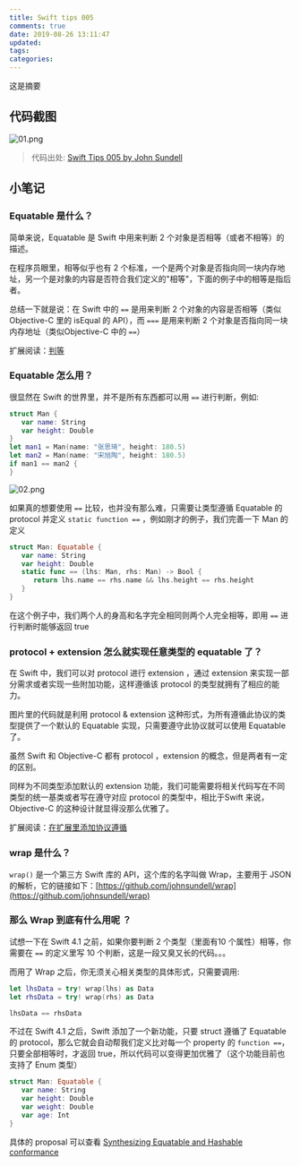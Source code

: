 ```yaml
---
title: Swift tips 005
comments: true
date: 2019-08-26 13:11:47
updated:
tags:
categories:
---
```


这是摘要

<!-- more -->

## 代码截图

![01.png](01.png)

> 代码出处: [Swift Tips 005 by John Sundell](https://github.com/JohnSundell/SwiftTips#5-using-wrap-to-implement-equatable)


## 小笔记

### Equatable 是什么？

简单来说，Equatable 是 Swift 中用来判断 2 个对象是否相等（或者不相等）的描述。

在程序员眼里，相等似乎也有 2 个标准，一个是两个对象是否指向同一块内存地址，另一个是对象的内容是否符合我们定义的"相等"，下面的例子中的相等是指后者。

总结一下就是说：在 Swift 中的 `==` 是用来判断 2 个对象的内容是否相等（类似 Objective-C 里的 isEqual 的 API），而 `===` 是用来判断 2 个对象是否指向同一块内存地址（类似Objective-C 中的 `==`）

扩展阅读：[判等](https://swifter.tips/equal/)

### Equatable 怎么用？

很显然在 Swift 的世界里，并不是所有东西都可以用 `==` 进行判断，例如:

```Swift
struct Man {
   var name: String
   var height: Double
}
let man1 = Man(name: "张思琦", height: 180.5)
let man2 = Man(name: "宋旭陶", height: 180.5)
if man1 == man2 {
}
```

![02.png](02.png)

如果真的想要使用 `==` 比较，也并没有那么难，只需要让类型遵循 Equatable 的 protocol 并定义 `static function ==` ，例如刚才的例子，我们完善一下 Man 的定义 

```Swift
struct Man: Equatable {
   var name: String
   var height: Double
   static func == (lhs: Man, rhs: Man) -> Bool {
      return lhs.name == rhs.name && lhs.height == rhs.height
   }
}
```

在这个例子中，我们两个人的身高和名字完全相同则两个人完全相等，即用 `==` 进行判断时能够返回 true

### protocol + extension 怎么就实现任意类型的 equatable 了？

在 Swift 中，我们可以对 protocol 进行 extension ，通过 extension 来实现一部分需求或者实现一些附加功能，这样遵循该 protocol 的类型就拥有了相应的能力。

图片里的代码就是利用 protocol & extension 这种形式，为所有遵循此协议的类型提供了一个默认的 Equatable 实现，只需要遵守此协议就可以使用 Equatable 了。

虽然 Swift 和 Objective-C 都有 protocol ，extension 的概念，但是两者有一定的区别。

同样为不同类型添加默认的 extension 功能，我们可能需要将相关代码写在不同类型的统一基类或者写在遵守对应 protocol 的类型中，相比于Swift 来说，Objective-C 的这种设计就显得没那么优雅了。

扩展阅读：[在扩展里添加协议遵循](https://swiftgg.gitbook.io/swift/swift-jiao-cheng/21_protocols#adding-protocol-conformance-with-an-extension)

### wrap 是什么？

`wrap()` 是一个第三方 Swift 库的 API，这个库的名字叫做 Wrap，主要用于 JSON 的解析，它的链接如下：[https://github.com/johnsundell/wrap](https://github.com/johnsundell/wrap)


### 那么 Wrap 到底有什么用呢 ？

试想一下在 Swift 4.1 之前，如果你要判断 2 个类型（里面有10 个属性）相等，你需要在 `==` 的定义里写 10 个判断，这是一段又臭又长的代码。。。

而用了 Wrap 之后，你无须关心相关类型的具体形式，只需要调用: 

```Swift
let lhsData = try! wrap(lhs) as Data
let rhsData = try! wrap(rhs) as Data

lhsData == rhsData
```

不过在 Swift 4.1 之后，Swift 添加了一个新功能，只要 struct 遵循了 Equatable 的 protocol，那么它就会自动帮我们定义比对每一个  property 的 `function ==`，只要全部相等时，才返回 true，所以代码可以变得更加优雅了（这个功能目前也支持了 Enum 类型）

```Swift
struct Man: Equatable {
   var name: String
   var height: Double
   var weight: Double
   var age: Int
}
```

具体的 proposal 可以查看 [Synthesizing Equatable and Hashable conformance](https://github.com/apple/swift-evolution/blob/master/proposals/0185-synthesize-equatable-hashable.md?source=post_page-----64d9cca7f3c1----------------------)
